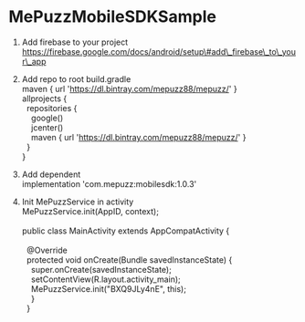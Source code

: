 # MePuzzMobileSDKSample

1.  Add firebase to your project<br/>https://firebase.google.com/docs/android/setup\#add\_firebase\_to\_your\_app

2.  Add repo to root build.gradle<br/>maven { url 'https://dl.bintray.com/mepuzz88/mepuzz/' }<br/>
allprojects {<br/>
&nbsp;&nbsp;repositories {<br/>
&nbsp;&nbsp;&nbsp;&nbsp;google()<br/>
&nbsp;&nbsp;&nbsp;&nbsp;jcenter()<br/>
&nbsp;&nbsp;&nbsp;&nbsp;maven { url 'https://dl.bintray.com/mepuzz88/mepuzz/' }<br/>
&nbsp;&nbsp;}<br/>
}<br/>

3.  Add dependent<br/>implementation 'com.mepuzz:mobilesdk:1.0.3'

4.  Init MePuzzService in activity<br/>
MePuzzService.init(AppID, context);<br/><br/>
public class MainActivity extends AppCompatActivity {<br/><br/>
&nbsp;&nbsp;@Override<br/>
&nbsp;&nbsp;protected void onCreate(Bundle savedInstanceState) {<br/>
&nbsp;&nbsp;&nbsp;&nbsp;super.onCreate(savedInstanceState);<br/>
&nbsp;&nbsp;&nbsp;&nbsp;setContentView(R.layout.activity_main);<br/>
&nbsp;&nbsp;&nbsp;&nbsp;MePuzzService.init("BXQ9JLy4nE", this);<br/>
&nbsp;&nbsp;&nbsp;&nbsp;}<br/>
&nbsp;&nbsp;}<br/>

